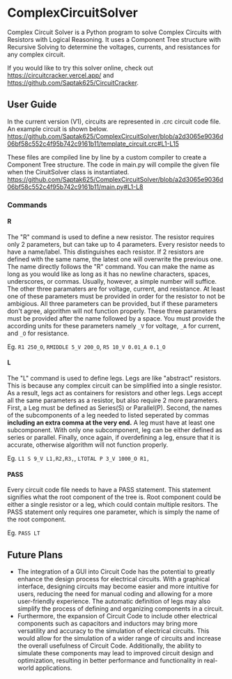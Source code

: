 # ComplexCircuitSolver
Complex Circuit Solver is a Python program to solve Complex Circuits with Resistors with Logical Reasoning. It uses a Component Tree structure with Recursive Solving to determine the voltages, currents, and resistances for any complex circuit.

If you would like to try this solver online, check out https://circuitcracker.vercel.app/ and https://github.com/Saptak625/CircuitCracker.

## User Guide
In the current version (V1), circuits are represented in .crc circuit code file. An example circuit is shown below.
https://github.com/Saptak625/ComplexCircuitSolver/blob/a2d3065e9036d06bf58c552c4f95b742c9161b11/template_circuit.crc#L1-L15

These files are compiled line by line by a custom compiler to create a Component Tree structure. The code in main.py will compile the given file when the CiruitSolver class is instantiated.
https://github.com/Saptak625/ComplexCircuitSolver/blob/a2d3065e9036d06bf58c552c4f95b742c9161b11/main.py#L1-L8

### Commands

#### R
The "R" command is used to define a new resistor. The resistor requires only 2 parameters, but can take up to 4 parameters. Every resistor needs to have a name/label. This distinguishes each resistor. If 2 resistors are defined with the same name, the latest one will overwrite the previous one. The name directly follows the "R" command. You can make the name as long as you would like as long as it has no newline characters, spaces, underscores, or commas. Usually, however, a simple number will suffice. The other three paramaters are for voltage, current, and resistance. At least one of these parameters must be provided in order for the resistor to not be ambigious. All three parameters can be provided, but if these parameters don't agree, algorithm will not function properly. These three parameters must be provided after the name followed by a space. You must provide the according units for these parameters namely `_V` for voltage, `_A` for current, and `_O` for resistance.

Eg. `R1 250_O`, `RMIDDLE 5_V 200_O`, `R5 10_V 0.01_A 0.1_O`

#### L
The "L" command is used to define legs. Legs are like "abstract" resistors. This is because any complex circuit can be simplified into a single resistor. As a result, legs act as containers for resistors and other legs. Legs accept all the same parameters as a resistor, but also require 2 more parameters. First, a Leg must be defined as Series(S) or Parallel(P). Second, the names of the subcomponents of a leg needed to listed seperated by commas __including an extra comma at the very end.__ A leg must have at least one subcomponent. With only one subcomponent, leg can be either defined as series or parallel. Finally, once again, if overdefining a leg, ensure that it is accurate, otherwise algorithm will not function properly.

Eg. `L1 S 9_V L1,R2,R3,`, `LTOTAL P 3_V 1000_O R1,`

#### PASS
Every circuit code file needs to have a PASS statement. This statement signifies what the root component of the tree is. Root component could be either a single resistor or a leg, which could contain multiple resitors. The PASS statement only requires one parameter, which is simply the name of the root component.

Eg. `PASS LT`

## Future Plans
* The integration of a GUI into Circuit Code has the potential to greatly enhance the design process for electrical circuits. With a graphical interface, designing circuits may become easier and more intuitive for users, reducing the need for manual coding and allowing for a more user-friendly experience. The automatic definition of legs may also simplify the process of defining and organizing components in a circuit.
* Furthermore, the expansion of Circuit Code to include other electrical components such as capacitors and inductors may bring more versatility and accuracy to the simulation of electrical circuits. This would allow for the simulation of a wider range of circuits and increase the overall usefulness of Circuit Code. Additionally, the ability to simulate these components may lead to improved circuit design and optimization, resulting in better performance and functionality in real-world applications.
